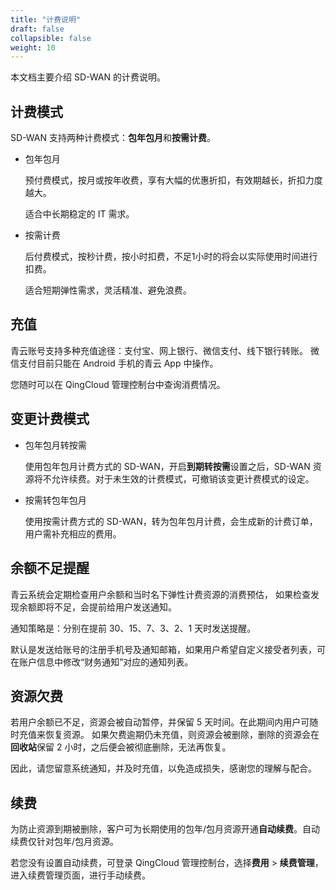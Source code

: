 ```yaml
---
title: "计费说明"
draft: false
collapsible: false
weight: 10
---
```


本文档主要介绍 SD-WAN 的计费说明。

## 计费模式

SD-WAN 支持两种计费模式：**包年包月**和**按需计费**。

- 包年包月

  预付费模式，按月或按年收费，享有大幅的优惠折扣，有效期越长，折扣力度越大。

  适合中长期稳定的 IT 需求。

- 按需计费

  后付费模式，按秒计费，按小时扣费，不足1小时的将会以实际使用时间进行扣费。

  适合短期弹性需求，灵活精准、避免浪费。

## 充值

青云账号支持多种充值途径：支付宝、网上银行、微信支付、线下银行转账。 微信支付目前只能在 Android 手机的青云 App 中操作。

您随时可以在 QingCloud 管理控制台中查询消费情况。

## 变更计费模式

- 包年包月转按需

  使用包年包月计费方式的 SD-WAN，开启**到期转按需**设置之后，SD-WAN 资源将不允许续费。对于未生效的计费模式，可撤销该变更计费模式的设定。

- 按需转包年包月

  使用按需计费方式的 SD-WAN，转为包年包月计费，会生成新的计费订单，用户需补充相应的费用。

## 余额不足提醒

青云系统会定期检查用户余额和当时名下弹性计费资源的消费预估， 如果检查发现余额即将不足，会提前给用户发送通知。

通知策略是：分别在提前 30、15、7、3、2、1 天时发送提醒。

默认是发送给账号的注册手机号及通知邮箱，如果用户希望自定义接受者列表，可在账户信息中修改“财务通知”对应的通知列表。

## 资源欠费

若用户余额已不足，资源会被自动暂停，并保留 5 天时间。在此期间内用户可随时充值来恢复资源。 如果欠费逾期仍未充值，则资源会被删除，删除的资源会在**回收站**保留 2 小时，之后便会被彻底删除，无法再恢复。

因此，请您留意系统通知，并及时充值，以免造成损失，感谢您的理解与配合。

## 续费

为防止资源到期被删除，客户可为长期使用的包年/包月资源开通**自动续费**。自动续费仅针对包年/包月资源。

若您没有设置自动续费，可登录 QingCloud 管理控制台，选择**费用** > **续费管理**，进入续费管理页面，进行手动续费。






